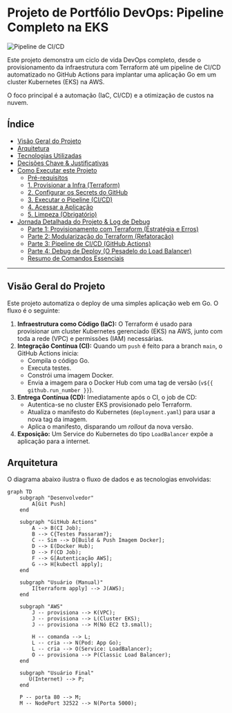 # Projeto de Portfólio DevOps: Pipeline Completo na EKS

![Pipeline de CI/CD](https://github.com/thduran/full-devops-portfolio/actions/workflows/simple-workflow.yaml/badge.svg)

Este projeto demonstra um ciclo de vida DevOps completo, desde o provisionamento da infraestrutura com Terraform até um pipeline de CI/CD automatizado no GitHub Actions para implantar uma aplicação Go em um cluster Kubernetes (EKS) na AWS.

O foco principal é a automação (IaC, CI/CD) e a otimização de custos na nuvem.

## Índice

* [Visão Geral do Projeto](#visão-geral-do-projeto)
* [Arquitetura](#arquitetura)
* [Tecnologias Utilizadas](#tecnologias-utilizadas)
* [Decisões Chave & Justificativas](#decisões-chave--justificativas)
* [Como Executar este Projeto](#como-executar-este-projeto)
    * [Pré-requisitos](#pré-requisitos)
    * [1. Provisionar a Infra (Terraform)](#1-provisionar-a-infra-terraform)
    * [2. Configurar os Secrets do GitHub](#2-configurar-os-secrets-do-github)
    * [3. Executar o Pipeline (CI/CD)](#3-executar-o-pipeline-cicd)
    * [4. Acessar a Aplicação](#4-acessar-a-aplicação)
    * [5. Limpeza (Obrigatório)](#5-limpeza-obrigatório)
* [Jornada Detalhada do Projeto & Log de Debug](#jornada-detalhada-do-projeto--log-de-debug)
    * [Parte 1: Provisionamento com Terraform (Estratégia e Erros)](#parte-1-provisionamento-com-terraform-estratégia-e-erros)
    * [Parte 2: Modularização do Terraform (Refatoração)](#parte-2-modularização-do-terraform-refatoração)
    * [Parte 3: Pipeline de CI/CD (GitHub Actions)](#parte-3-pipeline-de-cicd-github-actions)
    * [Parte 4: Debug de Deploy (O Pesadelo do Load Balancer)](#parte-4-debug-de-deploy-o-pesadelo-do-load-balancer)
    * [Resumo de Comandos Essenciais](#resumo-de-comandos-essenciais)

---

## Visão Geral do Projeto

Este projeto automatiza o deploy de uma simples aplicação web em Go. O fluxo é o seguinte:

1.  **Infraestrutura como Código (IaC):** O Terraform é usado para provisionar um cluster Kubernetes gerenciado (EKS) na AWS, junto com toda a rede (VPC) e permissões (IAM) necessárias.
2.  **Integração Contínua (CI):** Quando um `push` é feito para a branch `main`, o GitHub Actions inicia:
    * Compila o código Go.
    * Executa testes.
    * Constrói uma imagem Docker.
    * Envia a imagem para o Docker Hub com uma tag de versão (`v${{ github.run_number }}`).
3.  **Entrega Contínua (CD):** Imediatamente após o CI, o job de CD:
    * Autentica-se no cluster EKS provisionado pelo Terraform.
    * Atualiza o manifesto do Kubernetes (`deployment.yaml`) para usar a nova tag da imagem.
    * Aplica o manifesto, disparando um *rollout* da nova versão.
4.  **Exposição:** Um Service do Kubernetes do tipo `LoadBalancer` expõe a aplicação para a internet.

## Arquitetura

O diagrama abaixo ilustra o fluxo de dados e as tecnologias envolvidas:

```mermaid
graph TD
    subgraph "Desenvolvedor"
        A[Git Push]
    end

    subgraph "GitHub Actions"
        A --> B(CI Job);
        B --> C{Testes Passaram?};
        C -- Sim --> D[Build & Push Imagem Docker];
        D --> E(Docker Hub);
        D --> F(CD Job);
        F --> G[Autenticação AWS];
        G --> H[kubectl apply];
    end

    subgraph "Usuário (Manual)"
        I[terraform apply] --> J(AWS);
    end

    subgraph "AWS"
        J -- provisiona --> K(VPC);
        J -- provisiona --> L(Cluster EKS);
        J -- provisiona --> M(Nó EC2 t3.small);

        H -- comanda --> L;
        L -- cria --> N(Pod: App Go);
        L -- cria --> O(Service: LoadBalancer);
        O -- provisiona --> P(Classic Load Balancer);
    end
    
    subgraph "Usuário Final"
       U(Internet) --> P;
    end

    P -- porta 80 --> M;
    M -- NodePort 32522 --> N(Porta 5000);